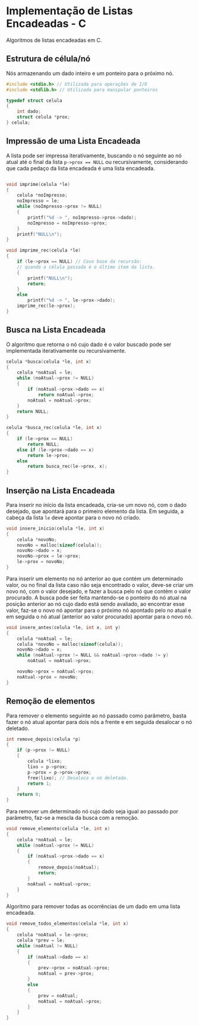 # Implementação de Listas Encadeadas - C

Algoritmos de listas encadeadas em C.

## Estrutura de célula/nó

Nós armazenando um dado inteiro e um ponteiro para o próximo nó.

```c
#include <stdio.h> // Utilizada para operações de I/O
#include <stdlib.h> // Utilizada para manipular ponteiros

typedef struct celula
{
    int dado;
    struct celula *prox;
} celula;
```

## Impressão de uma Lista Encadeada

A lista pode ser impressa iterativamente, buscando o nó seguinte ao nó atual até o final da lista `p->prox == NULL` ou recursivamente, considerando que cada pedaço da lista encadeada é uma lista encadeada.

```c

void imprime(celula *le)
{
    celula *noImpresso;
    noImpresso = le;
    while (noImpresso->prox != NULL)
    {
        printf("%d -> ", noImpresso->prox->dado);
        noImpresso = noImpresso->prox;
    }
    printf("NULL\n");
}

void imprime_rec(celula *le)
{
    if (le->prox == NULL) // Caso base da recursão: 
    // quando a célula passada é o último item da lista.
    {
        printf("NULL\n");
        return;
    }
    else
        printf("%d -> ", le->prox->dado);
    imprime_rec(le->prox); 
}
```

## Busca na Lista Encadeada

O algoritmo que retorna o nó cujo dado é o valor buscado pode ser implementada iterativamente ou recursivamente.

```c
celula *busca(celula *le, int x)
{
    celula *noAtual = le;
    while (noAtual->prox != NULL)
    {
        if (noAtual->prox->dado == x)
            return noAtual->prox;
        noAtual = noAtual->prox;
    }
    return NULL;
}

celula *busca_rec(celula *le, int x)
{
    if (le->prox == NULL)
        return NULL;
    else if (le->prox->dado == x)
        return le->prox;
    else
        return busca_rec(le->prox, x);
}
```

## Inserção na Lista Encadeada

Para inserir no início da lista encadeada, cria-se um novo nó, com o dado desejado, que apontará para o primeiro elemento da lista. Em seguida, a cabeça da lista `le` deve apontar para o novo nó criado.

```c
void insere_inicio(celula *le, int x)
{
    celula *novoNo;
    novoNo = malloc(sizeof(celula));
    novoNo->dado = x;
    novoNo->prox = le->prox;
    le->prox = novoNo;
}
```

Para inserir um elemento no nó anterior ao que contém um determinado valor, ou no final da lista caso não seja encontrado o valor, deve-se criar um novo nó, com o valor desejado, e fazer a busca pelo nó que contém o valor procurado. A busca pode ser feita mantendo-se o ponteiro do nó atual na posição anterior ao nó cujo dado está sendo avaliado, ao encontrar esse valor, faz-se o novo nó apontar para o próximo nó apontado pelo no atual e em seguida o nó atual (anterior ao valor procurado) apontar para o novo nó.

```c
void insere_antes(celula *le, int x, int y)
{
    celula *noAtual = le;
    celula *novoNo = malloc(sizeof(celula));
    novoNo->dado = x;
    while (noAtual->prox != NULL && noAtual->prox->dado != y)
        noAtual = noAtual->prox;

    novoNo->prox = noAtual->prox;
    noAtual->prox = novoNo;
}
```

## Remoção de elementos

Para remover o elemento seguinte ao nó passado como parâmetro, basta fazer o nó atual apontar para dois nós a frente e em seguida desalocar o nó deletado.

```c
int remove_depois(celula *p)
{
    if (p->prox != NULL)
    {
        celula *lixo;
        lixo = p->prox;
        p->prox = p->prox->prox;
        free(lixo); // Desaloca o nó deletado.
        return 1;
    }
    return 0;
}
```

Para remover um determinado nó cujo dado seja igual ao passado por parâmetro, faz-se a mescla da busca com a remoção.

```c
void remove_elemento(celula *le, int x)
{
    celula *noAtual = le;
    while (noAtual->prox != NULL)
    {
        if (noAtual->prox->dado == x)
        {
            remove_depois(noAtual);
            return;
        }
        noAtual = noAtual->prox;
    }
}
```

Algoritmo para remover todas as ocorrências de um dado em uma lista encadeada.

```c
void remove_todos_elementos(celula *le, int x)
{
    celula *noAtual = le->prox;
    celula *prev = le;
    while (noAtual != NULL)
    {
        if (noAtual->dado == x)
        {
            prev->prox = noAtual->prox;
            noAtual = prev->prox;
        }
        else
        {
            prev = noAtual;
            noAtual = noAtual->prox;
        }
    }
}
```
